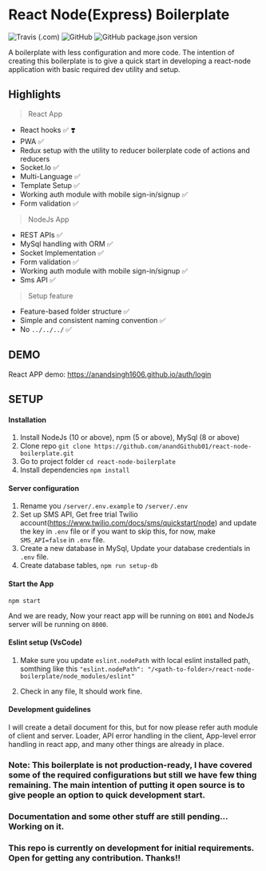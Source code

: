 # React Node(Express) Boilerplate #

![Travis (.com)](https://img.shields.io/travis/com/anandGithub01/react-node-boilerplate?style=flat-square)
![GitHub](https://img.shields.io/github/license/anandGithub01/react-node-boilerplate?style=flat-square)
![GitHub package.json version](https://img.shields.io/github/package-json/v/anandGithub01/react-node-boilerplate?style=flat-square)

A boilerplate with less configuration and more code. The intention of creating this boilerplate is to give a quick start in developing a react-node application with basic required dev utility and setup. 

## Highlights


> React App 

- React hooks :white_check_mark: :heavy_heart_exclamation:
- PWA :white_check_mark: 
- Redux setup with the utility to reducer boilerplate code of actions and reducers
- Socket.Io :white_check_mark:
- Multi-Language :white_check_mark:
- Template Setup :white_check_mark:
- Working auth module with mobile sign-in/signup :white_check_mark:
- Form validation :white_check_mark:

> NodeJs App

- REST APIs :white_check_mark:
- MySql handling with ORM :white_check_mark:
- Socket Implementation :white_check_mark:
- Form validation :white_check_mark:
- Working auth module with mobile sign-in/signup :white_check_mark:
- Sms API :white_check_mark:


> Setup feature

- Feature-based folder structure :white_check_mark:
- Simple and consistent naming convention :white_check_mark:
- No `../../../` :white_check_mark: 


## DEMO 

React APP demo: https://anandsingh1606.github.io/auth/login


## SETUP 

#### Installation 
1) Install NodeJs (10 or above), npm (5 or above), MySql (8 or above)
2) Clone repo `git clone https://github.com/anandGithub01/react-node-boilerplate.git`
3) Go to project folder `cd react-node-boilerplate`
4) Install dependencies `npm install`


#### Server configuration 
1) Rename you `/server/.env.example` to `/server/.env`
2) Set up SMS API, Get free trial Twilio account(https://www.twilio.com/docs/sms/quickstart/node) and update the key in `.env` file or if you want to skip this, for now, make `SMS_API=false` in `.env` file.
3) Create a new database in MySql, Update your database credentials in `.env` file.
4) Create database tables, `npm run setup-db`

#### Start the App

`npm start`
  
And we are ready, Now your react app will be running on `8001` and NodeJs server will be running on `8000`.

#### Eslint setup (VsCode)
1) Make sure you update `eslint.nodePath` with local eslint installed path, somthing like this  `"eslint.nodePath": "/<path-to-folder>/react-node-boilerplate/node_modules/eslint"`

2) Check in any file, It should work fine. 



#### Development guidelines

I will create a detail document for this, but for now please refer auth module of client and server. Loader, API error handling in the client, App-level error handling in react app, and many other things are already in place. 




### Note: This boilerplate is not production-ready, I have covered some of the required configurations but still we have few thing remaining. The main intention of putting it open source is to give people an option to quick development start. 

### Documentation and some other stuff are still pending... Working on it.

### This repo is currently on development for initial requirements. Open for getting any contribution. Thanks!!

